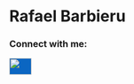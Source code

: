 # Rafael Barbieru

<h3 align="left">Connect with me:</h3>
<p align="left">
<a href="https://www.linkedin.com/in/rafael-barbieru" target="blank"><img style="background-color: #0B66C2" align="center" src="https://cdn.jsdelivr.net/npm/simple-icons@3.0.1/icons/linkedin.svg" alt="" height="30" width="40" /></a>
</p>
